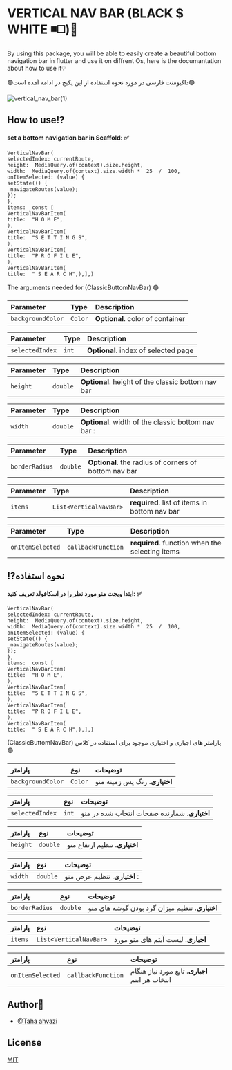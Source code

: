 
# VERTICAL NAV BAR (BLACK $ WHITE ◾◻️)💫

By using this package, you will be able to easily create a beautiful bottom navigation bar in flutter and use it on diffrent Os, here is the documantation about how to use it💡

🟢داکیومنت فارسی در مورد نحوه استفاده از این پکیج در ادامه آمده است🟢


![vertical_nav_bar(1)](https://user-images.githubusercontent.com/86960501/229307972-f5b22c45-dde9-4ad0-a0e4-83b06e28bd3b.gif)






## How to use⁉️

#### set a bottom navigation bar in Scaffold: ✅

```
VerticalNavBar(
selectedIndex: currentRoute,
height:  MediaQuery.of(context).size.height,
width:  MediaQuery.of(context).size.width *  25  /  100,
onItemSelected: (value) {
setState(() {
_navigateRoutes(value);
});
},
items:  const [
VerticalNavBarItem(
title:  "H O M E",
),
VerticalNavBarItem(
title:  "S E T T I N G S",
),
VerticalNavBarItem(
title:  "P R O F I L E",
),
VerticalNavBarItem(
title:  " S E A R C H",),],)
```

The arguments needed for (ClassicButtomNavBar) 🟢

| Parameter | Type     | Description                |
| :-------- | :------- | :------------------------- |
| `backgroundColor` | `Color` | **Optional**. color of container |


| Parameter | Type     | Description                       |
| :-------- | :------- | :-------------------------------- |
| `selectedIndex`      | `int` | **Optional**. index of selected page |

| Parameter | Type     | Description                       |
| :-------- | :------- | :-------------------------------- |
| `height`      | `double` | **Optional**. height of the classic bottom nav bar|

| Parameter | Type     | Description                       |
| :-------- | :------- | :-------------------------------- |
| `width`      | `double` | **Optional**. width of the classic bottom nav bar : |

| Parameter | Type     | Description                       |
| :-------- | :------- | :-------------------------------- |
| `borderRadius`      | `double` | **Optional**. the radius of corners of bottom nav bar|

| Parameter | Type     | Description                       |
| :-------- | :------- | :-------------------------------- |
| `items`      | `List<VerticalNavBar>` | **required**. list of items in bottom nav bar |

| Parameter | Type     | Description                       |
| :-------- | :------- | :-------------------------------- |
| `onItemSelected`      | `callbackFunction` | **required**. function when the selecting items|

## ⁉️نحوه استفاده 

#### ابتدا ویجت منو مورد نظر را در اسکافولد تعریف کنید: ✅

```
VerticalNavBar(
selectedIndex: currentRoute,
height:  MediaQuery.of(context).size.height,
width:  MediaQuery.of(context).size.width *  25  /  100,
onItemSelected: (value) {
setState(() {
_navigateRoutes(value);
});
},
items:  const [
VerticalNavBarItem(
title:  "H O M E",
),
VerticalNavBarItem(
title:  "S E T T I N G S",
),
VerticalNavBarItem(
title:  "P R O F I L E",
),
VerticalNavBarItem(
title:  " S E A R C H",),],)
```

(ClassicButtomNavBar) پارامتر های اجباری و اختیاری موجود برای استفاده در کلاس  🟢

| پارامتر | نوع     | توضیحات                |
| :-------- | :------- | :------------------------- |
| `backgroundColor` | `Color` | **اختیاری**. رنگ پس زمینه منو  |


| پارامتر | نوع     | توضیحات                       |
| :-------- | :------- | :-------------------------------- |
| `selectedIndex`      | `int` | **اختیاری**. شمارنده صفحات انتخاب شده در منو |

| پارامتر | نوع     | توضیحات                       |
| :-------- | :------- | :-------------------------------- |
| `height`      | `double` | **اختیاری**. تنظیم ارتفاع منو |

| پارامتر | نوع     | توضیحات                       |
| :-------- | :------- | :-------------------------------- |
| `width`      | `double` | **اختیاری**. تنظیم عرض منو  : |

| پارامتر | نوع     | توضیحات                       |
| :-------- | :------- | :-------------------------------- |
| `borderRadius`      | `double` | **اختیاری**. تنظیم میزان گرد بودن گوشه های منو|

| پارامتر | نوع     | توضیحات                       |
| :-------- | :------- | :-------------------------------- |
| `items`      | `List<VerticalNavBar>` | **اجباری**. لیست آیتم های  منو مورد  |

| پارامتر | نوع     | توضیحات                       |
| :-------- | :------- | :-------------------------------- |
| `onItemSelected`      | `callbackFunction` | **اجباری**. تابع مورد نیاز هنگام انتخاب هر ایتم|


## Author👦

- [@Taha ahvazi ](https://github.com/TahaAhvazi)


## License

[MIT](https://choosealicense.com/licenses/mit/)
